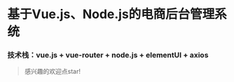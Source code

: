 # 基于Vue.js、Node.js的电商后台管理系统

### 技术栈：vue.js + vue-router + node.js + elementUI + axios

> 感兴趣的欢迎点star!

